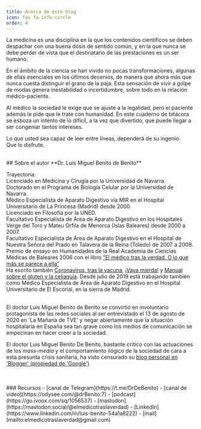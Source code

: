 ```yaml
---
title: Acerca de este blog
icon: fas fa-info-circle
order: 4
---
```

La medicina es una disciplina en la que los contenidos científicos se deben despachar con una buena dosis de sentido común,
y en la que nunca se debe perder de vista que el destinatario de las prestaciones es un ser humano.  

En el ámbito de la ciencia se han vivido no pocas transformaciones, algunas de ellas esenciales en los últimos decenios, de manera que ahora más que nunca cuesta distinguir el grano de la paja. Esta sensación de vivir a golpe de modas genera inestabilidad o incertidumbre, sobre todo en la relación médico-paciente.  

Al médico la sociedad le exige que se ajuste a la legalidad, pero el paciente además le pide que le trate con humanidad. En este cuaderno de bitácora se esboza un intento de lo difícil, a la vez que divertido, que puede llegar a ser congeniar tantos intereses.  

Lo que usted sea capaz de leer entre líneas, dependerá de su ingenio.  
Que lo disfrute.  

<br>
## Sobre el autor
**Dr. Luis Miguel Benito de Benito**  

Trayectoria:  
Licenciado en Medicina y Cirugía por la Universidad de Navarra.  
Doctorado en el Programa de Biología Celular por la Universidad de Navarra.  
Médico Especialista de Aparato Digestivo vía MIR en el Hospital Universitario de La Princesa (Madrid) desde 2000.  
Licenciado en Filosofía por la UNED.  
Facultativo Especialista de Área de Aparato Digestivo en los Hospitales Verge del Toro y Mateu Orfila de Menorca (Islas Baleares) desde 2000 a 2007.  
Facultativo Especialista de Área de Aparato Digestivo en el Hospital de Nuestra Señora del Prado en Talavera de la Reina (Toledo) de 2007 a 2009.  
Premio de ensayo en Humanidades de la Real Academia de Ciencias Médicas de Baleares 2006 con el libro [“El médico tras la verdad. O lo que más se parece a ella”](https://www.operaprima.es/libros/ensayo/ensayo-ensayo/el-medico-tras-la-verdad/)  
Ha escrito también [Coronavirus, tras la vacuna](https://www.operaprima.es/libros/ensayo/ciencia/coronavirus-tras-la-vacuna-luis-miguel-benito-de-benito/), [¡Vaya mierda!](https://www.operaprima.es/libros/ensayo/ensayo-ensayo/vaya-mierda-dr-luis-miguel-benito-de-benito/) y [Manual sobre el gluten y la celiaquía](https://www.elcorteingles.es/libros/A32773649-manual-sobre-el-gluten-y-la-celiaquia-tapa-blanda-9788491874454/).
Desde julio de 2019 está trabajando también como Médico Especialista de Área de Aparato Digestivo en el Hospital Universitario de El Escorial, en la sierra de Madrid.  

<br>
El doctor Luis Miguel Benito de Benito se convirtió en involuntario protagonista de las redes sociales al ser entrevistado el 13 de agosto de 2020 en 'La Mañana de TVE' y negar abiertamente que la situación hospitalaria en España sea tan grave como los medios de comunicación se empecinan en hacer creer a la sociedad.  

El doctor Luis Miguel Benito De Benito, bastante critico con las actuaciones de los *mass-media* y el comportamiento ilógico de la sociedad de cara a esta presunta crisis sanitaria, ha visto censurado su [blog personal en 'Blogger' (propiedad de 'Google')](https://elmedicotraslaverdad.blogspot.com)  


<br>
<br>
### Recursos
- [canal de Telegram](https://t.me/DrDeBenito)  
- [canal de video](https://odysee.com/@drBenito:7)  
- [podcast](https://go.ivoox.com/sq/1056537)  
- [mastodon](https://mastodon.social/@elmedicotraslaverdad)  
- [LinkedIn](https://www.linkedin.com/in/luis-benito-54a1a8222)  
- [mail](mailto:elmedicotraslaverdad@gmail.com)  
